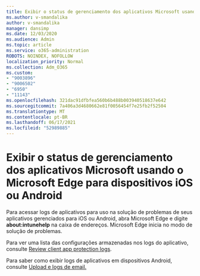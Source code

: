 ```yaml
---
title: Exibir o status de gerenciamento dos aplicativos Microsoft usando o Microsoft Edge para dispositivos iOS ou Android
ms.author: v-smandalika
author: v-smandalika
manager: dansimp
ms.date: 12/03/2020
ms.audience: Admin
ms.topic: article
ms.service: o365-administration
ROBOTS: NOINDEX, NOFOLLOW
localization_priority: Normal
ms.collection: Adm_O365
ms.custom:
- "9003896"
- "9006502"
- "6950"
- "11143"
ms.openlocfilehash: 321dac91dfbfea560b6b488b003940518637e642
ms.sourcegitcommit: 7a406a3d4680662e81f0056454f7e25fb2f52504
ms.translationtype: MT
ms.contentlocale: pt-BR
ms.lasthandoff: 06/17/2021
ms.locfileid: "52989885"
---
```

# <a name="view-the-management-status-of-microsoft-apps-by-using-microsoft-edge-for-ios-or-android-devices"></a>Exibir o status de gerenciamento dos aplicativos Microsoft usando o Microsoft Edge para dispositivos iOS ou Android

Para acessar logs de aplicativos para uso na solução de problemas de seus aplicativos gerenciados para iOS ou Android, abra Microsoft Edge e digite **about:intunehelp** na caixa de endereços. Microsoft Edge inicia no modo de solução de problemas.

Para ver uma lista das configurações armazenadas nos logs do aplicativo, consulte [Review client app protection logs](/mem/intune/apps/app-protection-policy-settings-log).

Para saber como exibir logs de aplicativos em dispositivos Android, consulte [Upload e logs de email.](/mem/intune/user-help/send-logs-to-your-it-admin-by-email-android)